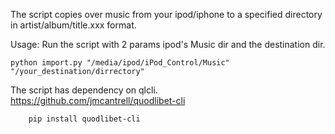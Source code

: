 The script copies over music from your ipod/iphone to a specified directory in artist/album/title.xxx format.

Usage: 
Run the script with 2 params ipod's Music dir and the destination dir.
```
python import.py "/media/ipod/iPod_Control/Music" "/your_destination/dirrectory"
```

The script has dependency on qlcli. https://github.com/jmcantrell/quodlibet-cli

```
    pip install quodlibet-cli
``` 
